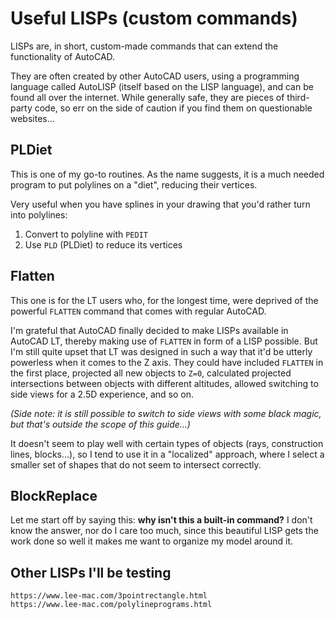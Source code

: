 # Useful LISPs (custom commands)

LISPs are, in short, custom-made commands that can extend the functionality of AutoCAD.

They are often created by other AutoCAD users, using a programming language called AutoLISP (itself based on the LISP language), and can be found all over the internet. While generally safe, they are pieces of third-party code, so err on the side of caution if you find them on questionable websites...

## PLDiet

This is one of my go-to routines. As the name suggests, it is a much needed program to put polylines on a "diet", reducing their vertices.

Very useful when you have splines in your drawing that you'd rather turn into polylines:  
1. Convert to polyline with `PEDIT`  
2. Use `PLD` (PLDiet) to reduce its vertices

## Flatten

This one is for the LT users who, for the longest time, were deprived of the powerful `FLATTEN` command that comes with regular AutoCAD.

I'm grateful that AutoCAD finally decided to make LISPs available in AutoCAD LT, thereby making use of `FLATTEN` in form of a LISP possible. But I'm still quite upset that LT was designed in such a way that it'd be utterly powerless when it comes to the Z axis. They could have included `FLATTEN` in the first place, projected all new objects to `Z=0`, calculated projected intersections between objects with different altitudes, allowed switching to side views for a 2.5D experience, and so on.

_(Side note: it is still possible to switch to side views with some black magic, but that's outside the scope of this guide...)_

It doesn't seem to play well with certain types of objects (rays, construction lines, blocks...), so I tend to use it in a "localized" approach, where I select a smaller set of shapes that do not seem to intersect correctly.

## BlockReplace

Let me start off by saying this: **why isn't this a built-in command?** I don't know the answer, nor do I care too much, since this beautiful LISP gets the work done so well it makes me want to organize my model around it.

## Other LISPs I'll be testing

`https://www.lee-mac.com/3pointrectangle.html`  
`https://www.lee-mac.com/polylineprograms.html`